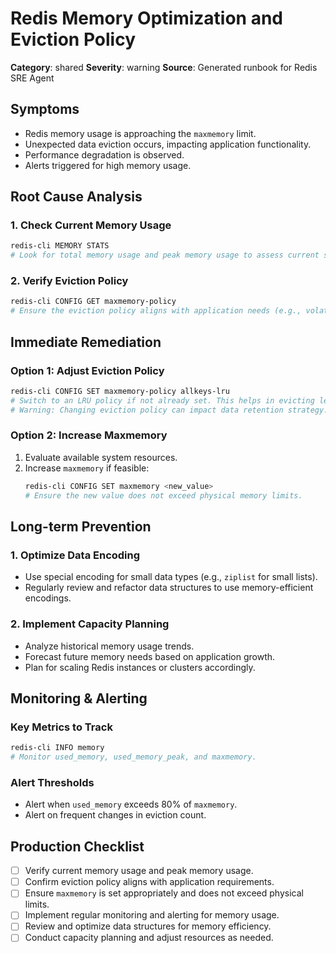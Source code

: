 # Redis Memory Optimization and Eviction Policy

**Category**: shared
**Severity**: warning
**Source**: Generated runbook for Redis SRE Agent

## Symptoms
- Redis memory usage is approaching the `maxmemory` limit.
- Unexpected data eviction occurs, impacting application functionality.
- Performance degradation is observed.
- Alerts triggered for high memory usage.

## Root Cause Analysis

### 1. Check Current Memory Usage
```bash
redis-cli MEMORY STATS
# Look for total memory usage and peak memory usage to assess current state.
```

### 2. Verify Eviction Policy
```bash
redis-cli CONFIG GET maxmemory-policy
# Ensure the eviction policy aligns with application needs (e.g., volatile-lru, allkeys-lru).
```

## Immediate Remediation

### Option 1: Adjust Eviction Policy
```bash
redis-cli CONFIG SET maxmemory-policy allkeys-lru
# Switch to an LRU policy if not already set. This helps in evicting less frequently used keys.
# Warning: Changing eviction policy can impact data retention strategy.
```

### Option 2: Increase Maxmemory
1. Evaluate available system resources.
2. Increase `maxmemory` if feasible:
   ```bash
   redis-cli CONFIG SET maxmemory <new_value>
   # Ensure the new value does not exceed physical memory limits.
   ```

## Long-term Prevention

### 1. Optimize Data Encoding
- Use special encoding for small data types (e.g., `ziplist` for small lists).
- Regularly review and refactor data structures to use memory-efficient encodings.

### 2. Implement Capacity Planning
- Analyze historical memory usage trends.
- Forecast future memory needs based on application growth.
- Plan for scaling Redis instances or clusters accordingly.

## Monitoring & Alerting

### Key Metrics to Track
```bash
redis-cli INFO memory
# Monitor used_memory, used_memory_peak, and maxmemory.
```

### Alert Thresholds
- Alert when `used_memory` exceeds 80% of `maxmemory`.
- Alert on frequent changes in eviction count.

## Production Checklist
- [ ] Verify current memory usage and peak memory usage.
- [ ] Confirm eviction policy aligns with application requirements.
- [ ] Ensure `maxmemory` is set appropriately and does not exceed physical limits.
- [ ] Implement regular monitoring and alerting for memory usage.
- [ ] Review and optimize data structures for memory efficiency.
- [ ] Conduct capacity planning and adjust resources as needed.
